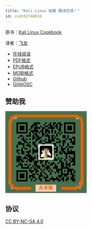 ```yaml
---
title: "Kali Linux 秘籍 翻译完成！"
id: csdn52748816
---
```


原书：[Kali Linux Cookbook](https://www.packtpub.com/networking-and-servers/kali-linux-cookbook)

译者：[飞龙](https://github.com/wizardforcel)

*   [在线阅读](https://www.gitbook.com/book/wizardforcel/kali-linux-cookbook/details)
*   [PDF格式](https://www.gitbook.com/download/pdf/book/wizardforcel/kali-linux-cookbook)
*   [EPUB格式](https://www.gitbook.com/download/epub/book/wizardforcel/kali-linux-cookbook)
*   [MOBI格式](https://www.gitbook.com/download/mobi/book/wizardforcel/kali-linux-cookbook)
*   [Github](https://github.com/wizardforcel/kali-linux-cookbook-zh)
*   [Git@OSC](http://git.oschina.net/wizardforcel/kali-linux-cookbook-zh)

## 赞助我

![](../img/0de9a46727f81759a4c0308d89c6f8ad.png)

## 协议

[CC BY-NC-SA 4.0](http://creativecommons.org/licenses/by-nc-sa/4.0/)